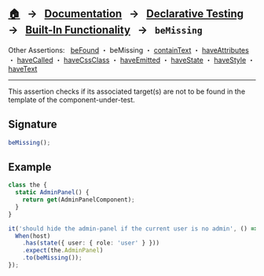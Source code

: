 ## [🏠][home] &nbsp; → &nbsp; **[Documentation][docs]** &nbsp; → &nbsp; [Declarative Testing][declarative] &nbsp; → &nbsp; [Built-In Functionality][index] &nbsp; → &nbsp; `beMissing`

[home]: ../README.md
[docs]: ../../DOCUMENTATION.md
[declarative]: ../index.md
[index]: ../built-in.md
[befound]: ./be-found.md
[bemissing]: ./be-missing.md
[containtext]: ./contain-text.md
[haveattributes]: ./have-attributes.md
[havecalled]: ./have-called.md
[havecssclass]: ./have-css-class.md
[haveemitted]: ./have-emitted.md
[havestate]: ./have-state.md
[havestyle]: ./have-style.md
[havetext]: ./have-text.md

Other Assertions: &nbsp; [beFound] ・ beMissing ・ [containText] ・ [haveAttributes] ・ [haveCalled] ・ [haveCssClass] ・ [haveEmitted] ・ [haveState] ・ [haveStyle] ・ [haveText]

---

This assertion checks if its associated target(s) are not to be found in the template of the component-under-test.

## Signature

```ts
beMissing();
```

## Example

```ts
class the {
  static AdminPanel() {
    return get(AdminPanelComponent);
  }
}

it('should hide the admin-panel if the current user is no admin', () => {
  When(host)
    .has(state({ user: { role: 'user' } }))
    .expect(the.AdminPanel)
    .to(beMissing());
});
```
